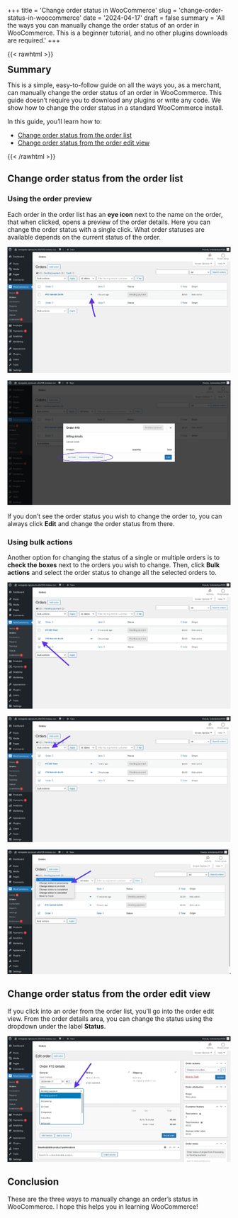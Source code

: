 +++
title = 'Change order status in WooCommerce'
slug = 'change-order-status-in-woocommerce'
date = '2024-04-17'
draft = false
summary = 'All the ways you can manually change the order status of an order in WooCommerce. This is a beginner tutorial, and no other plugins downloads are required.'
+++

{{< rawhtml >}}
<div class="rounded-lg px-8 py-8 bg-[#804D79E3] text-gray-50 text-lg">
	<h2 class="text-gray-50" style="margin-top: 0; margin-bottom: 0.6rem;">Summary</h2>
	<p style="margin-bottom: 0;">This is a simple, easy-to-follow guide on all the ways you, as a merchant, can manually change the order status of an order in WooCommerce. This guide doesn’t require you to download any plugins or write any code. We show how to change the order status in a standard WooCommerce install.</p>
	<p>In this guide, you’ll learn how to:</p>
	<ul class="list-disc ml-8 my-3 leading-7">
		<li><a href="#change-order-status-from-the-order-list" class="text-gray-50">Change order status from the order list</a></li>
		<li><a href="#change-order-status-from-the-order-edit-view" class="text-gray-50">Change order status from the order edit view</a></li>
	</ul>
</div>
{{< /rawhtml >}}

## Change order status from the order list

### Using the order preview

Each order in the order list has an **eye icon** next to the name on the order, that when clicked, opens a preview of the order details. Here you can change the order status with a single click. What order statuses are available depends on the current status of the order.

![Screenshot of the WooCommerce order list with an arrow pointing to the eye icon which opens the preview for a given order.](order-list-preview-icon.webp)

![Screenshot of the preview window that opens when the eye icon is clicked in the WooCommerce order list.](order-list-preview-open.webp)

If you don’t see the order status you wish to change the order to, you can always click **Edit** and change the order status from there.

### Using bulk actions

Another option for changing the status of a single or multiple orders is to **check the boxes** next to the orders you wish to change. Then, click **Bulk actions** and select the order status to change all the selected orders to.

![Screenshot of the WooCommerce order list with an arrow pointing to the checkbox for a single order.](order-list-bulk-actions-checkbox.webp)

![Screenshot of the WooCommerce order list with an arrow pointing to the bulk actions dropdown.](order-list-bulk-actions-dropdown.webp)

![Screnshot of the WooCommerce order list with an arrow pointing to an item inside the expanded bulk actions dropdown.](order-list-bulk-actions-dropdown-open.webp)

## Change order status from the order edit view

If you click into an order from the order list, you’ll go into the order edit view. From the order details area, you can change the status using the dropdown under the label **Status**.

![Screenshot of the WooCommerce order edit view with an arrow pointing to where the order status can be changed.](order-edit.webp)

## Conclusion

These are the three ways to manually change an order’s status in WooCommerce. I hope this helps you in learning WooCommerce!
